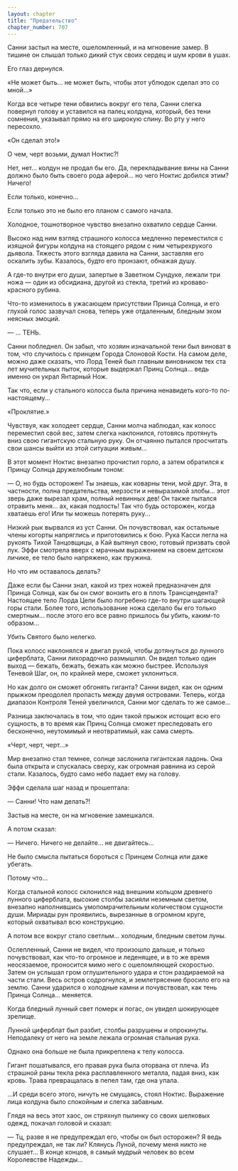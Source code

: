 ```yaml
---
layout: chapter
title: "Предательство"
chapter_number: 707
---
```


Санни застыл на месте, ошеломленный, и на мгновение замер. В тишине он слышал только дикий стук своих сердец и шум крови в ушах.

Его глаз дернулся.

«Не может быть... не может быть, чтобы этот ублюдок сделал это со мной...»

Когда все четыре тени обвились вокруг его тела, Санни слегка повернул голову и уставился на палец колдуна, который, без тени сомнения, указывал прямо на его широкую спину. Во рту у него пересохло.

«Он сделал это!»

О чем, черт возьми, думал Ноктис?!

Нет, нет... колдун не продал бы его. Да, перекладывание вины на Санни должно было быть своего рода аферой... но чего Ноктис добился этим? Ничего!

Если только, конечно...

Если только это не было его планом с самого начала.

Холодное, тошнотворное чувство внезапно охватило сердце Санни.

Высоко над ним взгляд страшного колосса медленно переместился с изящной фигуры колдуна на стоящего рядом с ним четырехрукого дьявола. Тяжесть этого взгляда давила на Санни, заставляя его оскалить зубы. Казалось, будто его пронзают, обнажая душу.

А где-то внутри его души, запертые в Заветном Сундуке, лежали три ножа — один из обсидиана, другой из стекла, третий из кроваво-красного рубина.

Что-то изменилось в ужасающем присутствии Принца Солнца, и его глухой голос зазвучал снова, теперь уже отдаленным, бледным эхом неясных эмоций.

— ... ТЕНЬ.

Санни побледнел. Он забыл, что хозяин изначальной тени был виноват в том, что случилось с принцем Города Слоновой Кости. На самом деле, можно даже сказать, что Лорд Теней был главным виновником тех ста лет мучительных пыток, которые выдержал Принц Солнца... ведь именно он украл Янтарный Нож.

Так что, если у стального колосса была причина ненавидеть кого-то по-настоящему...

«Проклятие.»

Чувствуя, как холодеет сердце, Санни молча наблюдал, как колосс переместил свой вес, затем слегка наклонился, готовясь протянуть вниз свою гигантскую стальную руку. Он отчаянно пытался просчитать свои шансы выйти из этой ситуации живым...

В этот момент Ноктис внезапно прочистил горло, а затем обратился к Принцу Солнца дружелюбным тоном:

— О, но будь осторожен! Ты знаешь, как коварны тени, мой друг. Эта, в частности, полна предательства, мерзости и невыразимой злобы... этот зверь даже вырезал храм, полный невинных дев! Он также пытался отравить меня... ах, какая подлость! Так что будь осторожен, когда хватаешь его! Или ты можешь потерять руку...

Низкий рык вырвался из уст Санни. Он почувствовал, как остальные члены когорты напряглись и приготовились к бою. Рука Касси легла на рукоять Тихой Танцовщицы, а Кай вытянул свою, готовый призвать свой лук. Эффи смотрела вверх с мрачным выражением на своем детском личике, ее тело было напряжено, как пружина.

Но что им оставалось делать?

Даже если бы Санни знал, какой из трех ножей предназначен для Принца Солнца, как бы он смог вонзить его в плоть Трансцендента? Настоящее тело Лорда Цепи было погребено где-то внутри шагающей горы стали. Более того, использование ножа сделало бы его только смертным... после этого его все равно пришлось бы убить, каким-то образом...

Убить Святого было нелегко.

Пока колосс наклонялся и двигал рукой, чтобы дотянуться до лунного циферблата, Санни лихорадочно размышлял. Он видел только один выход — бежать, бежать, бежать как можно быстрее. Используя Теневой Шаг, он, по крайней мере, сможет уклониться.

Но как долго он сможет обгонять гиганта? Санни видел, как он одним прыжком преодолел пропасть между двумя островами. Теперь, когда диапазон Контроля Теней увеличился, Санни мог сделать то же самое...

Разница заключалась в том, что один такой прыжок истощит всю его сущность, в то время как Принц Солнца сможет преследовать его бесконечно, неутомимый и неотвратимый, как сама смерть.

«Черт, черт, черт...»

Мир внезапно стал темнее, солнце заслонила гигантская ладонь. Она была открыта и спускалась сверху, как огромная равнина из серой стали. Казалось, будто само небо падает ему на голову.

Эффи сделала шаг назад и прошептала:

— Санни! Что нам делать?!

Застыв на месте, он на мгновение замешкался.

А потом сказал:

— Ничего. Ничего не делайте... не двигайтесь...

Не было смысла пытаться бороться с Принцем Солнца или даже убегать.

Потому что...

Когда стальной колосс склонился над внешним кольцом древнего лунного циферблата, высокие столбы засияли неземным светом, внезапно наполнившись умопомрачительным количеством сущности души. Мириады рун проявились, вырезанные в огромном круге, который охватывал всю конструкцию.

А потом все вокруг стало светлым... холодным, бледным светом луны.

Ослепленный, Санни не видел, что произошло дальше, и только почувствовал, как что-то огромное и леденящее, и в то же время неосязаемое, проносится мимо него с ошеломляющей скоростью. Затем он услышал гром оглушительного удара и стон раздираемой на части стали. Весь остров содрогнулся, и землетрясение бросило его на землю. Санни ударился о холодные камни и почувствовал, как тень Принца Солнца... меняется.

Когда бледный лунный свет померк и погас, он увидел шокирующее зрелище.

Лунной циферблат был разбит, столбы разрушены и опрокинуты. Неподалеку от него на земле лежала огромная стальная рука.

Однако она больше не была прикреплена к телу колосса.

Гигант пошатывался, его правая рука была оторвана от плеча. Из страшной раны текла река расплавленного металла, падая вниз, как кровь. Трава превращалась в пепел там, где она упала.

...И среди всего этого, ничуть не смущаясь, стоял Ноктис. Выражение лица колдуна было спокойным и слегка забавным.

Глядя на весь этот хаос, он стряхнул пылинку со своих шелковых одежд, покачал головой и сказал:

— Тц, разве я не предупреждал его, чтобы он был осторожен? Я ведь предупреждал, не так ли? Клянусь Луной, почему меня никто не слушает... В конце концов, я самый мудрый человек во всем Королевстве Надежды...